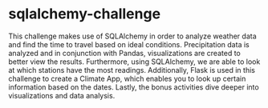 # sqlalchemy-challenge
This challenge makes use of SQLAlchemy in order to analyze weather data and find the time to travel based on ideal conditions. Precipitation data is analyzed and in conjunction with Pandas, visualizations are created to better view the results. Furthermore, using SQLAlchemy, we are able to look at which stations have the most readings. Additionally, Flask is used in this challenge to create a Climate App, which enables you to look up certain information based on the dates. Lastly, the bonus activities dive deeper into visualizations and data analysis.